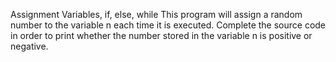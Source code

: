 Assignment
Variables, if, else, while
This program will assign a random number to the variable n each time it is executed. Complete the source code in order to print whether the number stored in the variable n is positive or negative.
